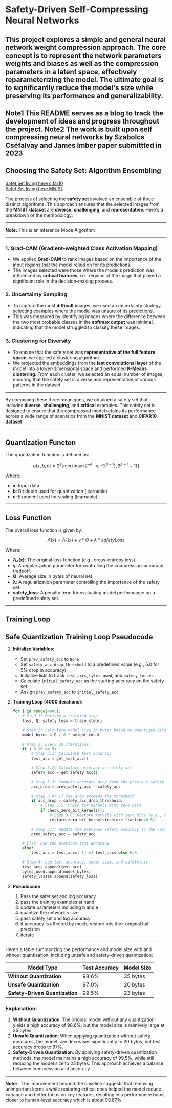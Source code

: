 # Safety-Driven Self-Compressing Neural Networks

This project explores a **simple and general neural network weight compression approach**. The core concept is to represent the network parameters weights and biases as well as the compression parameters in a **latent space**, effectively reparameterizing the model. The ultimate goal is to significantly reduce the model's size while preserving its performance and generalizability.
---

**Note1** This README serves as a blog to track the development of ideas and progress throughout the project.
**Note2** The work is built upon self compressing neural networks by Szabolcs Cséfalvay and James Imber paper submittted in 2023 
---

## Choosing the Safety Set: Algorithm Ensembling
[Safet Set living here cifar10](https://mailaub-my.sharepoint.com/:f:/r/personal/mbz02_mail_aub_edu/Documents/safet_set?csf=1&web=1&e=UftuGF)   
[Safet Set living here MNIST](https://mailaub-my.sharepoint.com/:f:/g/personal/mbz02_mail_aub_edu/EtfJiH17wwtOrmgitadVf1QBB-0wIbUtNIBCXirfJp9RSQ?e=KOnePE
)

The process of selecting the **safety set** involved an ensemble of three distinct algorithms. This approach ensures that the selected images from the **MNIST dataset** are **diverse**, **challenging**, and **representative**. Here's a breakdown of the methodology: 

---  

**Note:** This is an inference Mode Algorithm

---
### 1. **Grad-CAM (Gradient-weighted Class Activation Mapping)**
   - We applied **Grad-CAM** to rank images based on the importance of the input regions that the model relied on for its predictions.
   - The images selected were those where the model's prediction was influenced by **critical features**, i.e., regions of the image that played a significant role in the decision-making process.
   
### 2. **Uncertainty Sampling**
   - To capture the most **difficult** images, we used an uncertainty strategy, selecting examples where the model was unsure of its predictions.
   - This was measured by identifying images where the difference between the two most probable classes in the **softmax output** was minimal, indicating that the model struggled to classify these images.

### 3. **Clustering for Diversity**
   - To ensure that the safety set was **representative of the full feature space**, we applied a clustering algorithm.
   - We projected the embeddings from the **last convolutional layer** of the model into a lower-dimensional space and performed **K-Means clustering**. From each cluster, we selected an equal number of images, ensuring that the safety set is diverse and representative of various patterns in the dataset

---

By combining these three techniques, we obtained a safety set that includes **diverse**, **challenging**, and **critical** examples. This safety set is designed to ensure that the compressed model retains its performance across a wide range of scenarios from the **MNIST dataset** and **CIFAR10 dataset**

---
## Quantization Functon  

The quantization function is defined as:

$$
q(x, b, e) = 2^{e} \left\lfloor \min\left(\max\left(2^{-e} \cdot x, -2^{b-1}\right), 2^{b-1} - 1 \right)\right\rfloor
$$

Where:

- **x**: Input data
- **b**: Bit depth used for quantization (learnable) 
- **e**: Exponent used for scaling (learnable)
---  
## Loss Function  
The overall loss function is given by: 

$$
Λ(x) = Λ₀(x) + γ * Q + λ * safety Loss  
$$

Where:

- **Λ₀(x)**: The original loss function (e.g., cross-entropy loss).
- **γ**: A regularization parameter for controlling the compression-accuracy tradeoff.
- **Q**: Average size in bytes of neural net 
- **λ**: A regularization parameter controlling the importance of the safety set.
- **safety_loss**: A penalty term for evaluating model performance on a predefined safety set.
---  
## Training Loop  
## Safe Quantization Training Loop Pseudocode

1. **Initialize Variables:**
   - Set `prev_safety_acc` to `None`
   - Set `safety_acc_drop_threshold` to a predefined value (e.g., 5.0 for 5% drop in accuracy)
   - Initialize lists to track `test_accs`, `bytes_used`, and `safety_losses`
   - Calculate `initial_safety_acc` as the starting accuracy on the safety set.
   - Assign `prev_safety_acc` to `initial_safety_acc`.

2. **Training Loop (4000 iterations):**

   ```python
   for i in range(4000):
       # Step 1: Perform a training step
       loss, Q, safety_loss = train_step()

       # Step 2: Calculate model size in bytes based on quantized bits
       model_bytes = Q / 8 * weight_count

       # Step 3: Every 10 iterations:
       if i % 10 == 9:
           # Step 3.1: Calculate test accuracy
           test_acc = get_test_acc()

           # Step 3.2: Calculate accuracy on safety set
           safety_acc = get_safety_acc()

           # Step 3.3: Compute accuracy drop from the previous safety evaluation
           acc_drop = prev_safety_acc - safety_acc

           # Step 3.4: If the drop exceeds the threshold
           if acc_drop > safety_acc_drop_threshold:
               # Step 3.5: Check for kernels with zero bits
               if check_zero_bit_kernels():
                   # Step 3.6: Restore kernels with zero bits (e.g., restore 50% of them)
                   restore_zero_bit_kernels(restore_fraction=0.5)

           # Step 3.7: Update the previous safety accuracy to the current one
           prev_safety_acc = safety_acc

       # Else: Use the previous test accuracy
       else:
           test_acc = test_accs[-1] if test_accs else 0.0

       # Step 4: Log test accuracy, model size, and safetyloss
       test_accs.append(test_acc)
       bytes_used.append(model_bytes)
       safety_losses.append(safety_loss)

3. **Pseudocode**
      1. Pass the safet set and log accuracy
      2. pass the training examples at hand
      3. update parameters including b and e
      4. quantize the network's size
      5. pass safety set and log accuracy
      6. if accuracy is affected by much, restore bits their original half precision
      7. iterate 
---
Here’s a table summarizing the performance and model size with and without quantization, including unsafe and safety-driven quantization:

| **Model Type**           | **Test Accuracy** | **Model Size**  |
|--------------------------|-------------------|-----------------|
| **Without Quantization**  | 98.6%             | 35 bytes        |
| **Unsafe Quantization**   | 97.0%             | 20 bytes        |
| **Safety-Driven Quantization** | 99.5%        | 23 bytes        |

### Explanation:
1. **Without Quantization**: The original model without any quantization yields a high accuracy of 98.6%, but the model size is relatively large at 35 bytes.
2. **Unsafe Quantization**: When applying quantization without safety measures, the model size decreases significantly to 20 bytes, but test accuracy drops to 97%.
3. **Safety-Driven Quantization**: By applying safety-driven quantization methods, the model maintains a high accuracy of 99.5%, while still reducing the model size to 23 bytes. This approach achieves a balance between compression and accuracy
---  
**Note:** : The improvement beyond the baseline suggests that removing unimportant kernels while restoring critical ones helped the model reduce variance and better focus on key features, resulting in a performance boost closer to human-level accuracy which is about 99.87%


